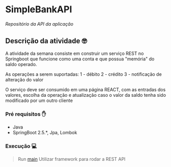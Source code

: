 # SimpleBankAPI
###### Repositório da API da aplicação
## Descrição da atividade 🤓
A atividade da semana consiste em construir um serviço REST no Springboot
que funcione como uma conta e que possua "memória" do saldo operado.

As operações a serem suportadas:
 1 - débito
 2 - crédito
 3 - notificação de alteração do valor

O serviço deve ser consumido em uma página REACT, com as entradas dos
valores, escolha da operação e atualização caso o valor da saldo tenha
sido modificado por um outro cliente

### Pré requisitos ✋
* Java
* SpringBoot 2.5.*, Jpa, Lombok

### Execução 💻
> Run <a href="https://github.com/paulodias99/SimpleBankAPI/blob/main/src/main/java/com/projeto1/projeto1/SimpleBankApplication.java">main</a>
Utilizar framework para rodar a REST API
